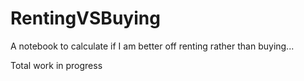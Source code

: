 # RentingVSBuying
A notebook to calculate if I am better off renting rather than buying...

Total work in progress

